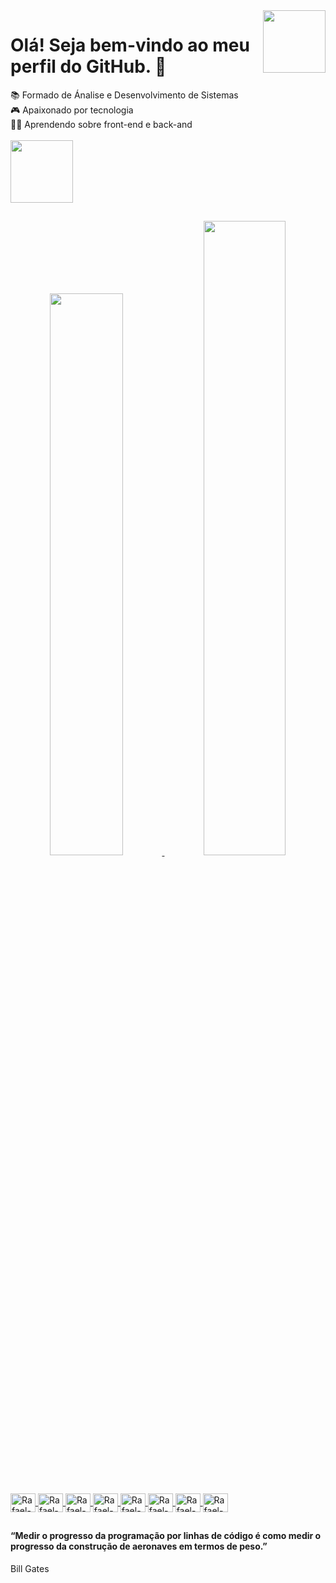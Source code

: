 <img src = "https://i.giphy.com/media/du3J3cXyzhj75IOgvA/giphy.webp" width = "100px" align="right">

# Olá! Seja bem-vindo ao meu perfil do GitHub. 👋

📚 Formado de Ánalise e Desenvolvimento de Sistemas
<br>🎮 Apaixonado por tecnologia 
<br>👨‍🎓 Aprendendo sobre front-end e back-and
<br>
<br>
<a href="https://www.linkedin.com/in/rafaeln96/" target="_blank" rel="nofollow">
<img src = "https://img.shields.io/badge/LinkedIn-0077B5?style=for-the-badge&logo=linkedin&logoColor=white" width = "100px">

##

<div align="center">
  <a href="https://github.com/rafaeln96">
  <img width="48%" src="https://github-readme-stats.vercel.app/api?username=rafaeln96&show_icons=true&theme=merko&include_all_commits=true&count_private=true"/>
  <img width="51%" src="https://github-readme-stats.vercel.app/api/top-langs/?username=rafaeln96&layout=compact&langs_count=7&theme=merko"/>
</div>

## 

<div style="display: inline_block"><br>
  <a href="https://www.w3schools.com/html/" rel="nofollow">
  <img align="center" alt="Rafael-HTML" height="30" width="40" src="https://cdn.jsdelivr.net/gh/devicons/devicon/icons/html5/html5-original.svg">
  </a>
  <a href="https://www.w3schools.com/css/" rel="nofollow">
  <img align="center" alt="Rafael-CSS" height="30" width="40" src="https://cdn.jsdelivr.net/gh/devicons/devicon/icons/css3/css3-original.svg">
  </a>
  <a href="https://developer.mozilla.org/en-US/docs/Web/JavaScript" rel="nofollow">
  <img align="center" alt="Rafael-Js" height="30" width="40" src="https://cdn.jsdelivr.net/gh/devicons/devicon/icons/javascript/javascript-original.svg">
  </a>
  <a href="https://www.python.org/" rel="nofollow">
  <img align="center" alt="Rafael-Python" height="30" width="40" src="https://cdn.jsdelivr.net/gh/devicons/devicon/icons/python/python-original.svg">
  </a>
  <a href="https://www.jetbrains.com/pt-br/pycharm/download" rel="nofollow">
  <img align="center" alt="Rafael-Pycharm" height="30" width="40" src="https://cdn.jsdelivr.net/gh/devicons/devicon/icons/pycharm/pycharm-original.svg">
  </a>
  <a href="https://code.visualstudio.com/" rel="nofollow">
  <img align="center" alt="Rafael-Vscode" height="30" width="40" src="https://cdn.jsdelivr.net/gh/devicons/devicon/icons/vscode/vscode-original.svg">
  </a>
  <a href="https://www.adobe.com/br/products/photoshop.html" rel="nofollow">
  <img align="center" alt="Rafael-Photoshop" height="30" width="40" src="https://cdn.jsdelivr.net/gh/devicons/devicon/icons/photoshop/photoshop-plain.svg">
  </a>
  <a href="https://slack.com/intl/pt-br/" rel="nofollow">
  <img align="center" alt="Rafael-Slack" height="30" width="40" src="https://cdn.jsdelivr.net/gh/devicons/devicon/icons/slack/slack-original.svg">
  </a>
</div>

##

#### “Medir o progresso da programação por linhas de código é como medir o progresso da construção de aeronaves em termos de peso.”
Bill Gates 

